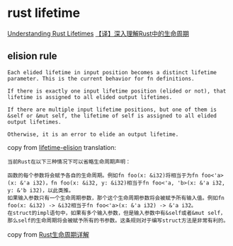# rust lifetime

[Understanding Rust Lifetimes](https://medium.com/nearprotocol/understanding-rust-lifetimes-e813bcd405fa)
[【译】深入理解Rust中的生命周期](https://mp.weixin.qq.com/s/PdM1Q6eLWie5opfzjXavRg)

## elision rule

```
Each elided lifetime in input position becomes a distinct lifetime parameter. This is the current behavior for fn definitions.

If there is exactly one input lifetime position (elided or not), that lifetime is assigned to all elided output lifetimes.

If there are multiple input lifetime positions, but one of them is &self or &mut self, the lifetime of self is assigned to all elided output lifetimes.

Otherwise, it is an error to elide an output lifetime.
```
copy from [lifetime-elision](https://rust-lang.github.io/rfcs/0141-lifetime-elision.html)
translation:

```
当前Rust在以下三种情况下可以省略生命周期声明：

函数的每个参数将会赋予各自的生命周期。例如fn foo(x: &i32)将相当于为fn foo<'a>(x: &'a i32)，fn foo(x: &i32, y: &i32)相当于fn foo<'a, 'b>(x: &'a i32, y: &'b i32)，以此类推。
如果输入参数只有一个生命周期参数，那个这个生命周期参数将会被赋予所有输入值。例如fn foo(x: &i32) -> &i32相当于fn foo<'a>(x: &'a i32) -> &'a i32。
在struct的impl语句中，如果有多个输入参数，但是输入参数中有&self或者&mut self，那么self的生命周期将会被赋予所有的书参数。这条规则对于编写struct方法是非常有利的。

```
copy from [Rust生命周期详解](https://zhuanlan.zhihu.com/p/93193353)
